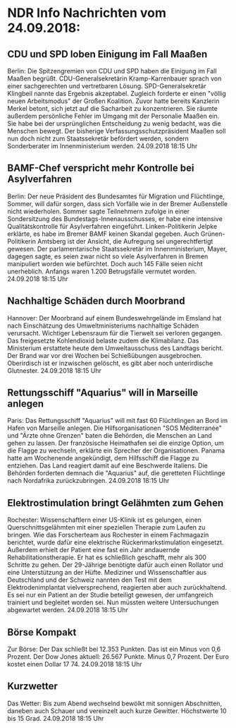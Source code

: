 # NDR Info Nachrichten vom 24.09.2018:


## CDU und SPD loben Einigung im Fall Maaßen
Berlin:	Die Spitzengremien von CDU und SPD haben die Einigung im Fall Maaßen begrüßt. CDU-Generalsekretärin Kramp-Karrenbauer sprach von einer sachgerechten und vertretbaren Lösung. SPD-Generalsekretär Klingbeil nannte das Ergebnis akzeptabel. Zugleich forderte er einen "völlig neuen Arbeitsmodus" der Großen Koalition. Zuvor hatte bereits Kanzlerin Merkel betont, sich jetzt auf die Sacharbeit zu konzentrieren. Sie räumte außerdem persönliche Fehler im Umgang mit der Personalie Maaßen ein. Sie habe bei der ursprünglichen Entscheidung zu wenig bedacht, was die Menschen bewegt. Der bisherige Verfassungsschutzpräsident Maaßen soll nun doch nicht zum Staatssekretär befördert werden, sondern Sonderberater im Innenministerium werden. 24.09.2018 18:15 Uhr 

## BAMF-Chef verspricht mehr Kontrolle bei Asylverfahren
Berlin: Der neue Präsident des Bundesamtes für Migration und Flüchtlinge, Sommer, will dafür sorgen, dass sich Vorfälle wie in der Bremer Außenstelle nicht wiederholen. Sommer sagte Teilnehmern zufolge in einer Sondersitzung des Bundestags-Innenausschusses, er habe eine intensive Qualitätskontrolle für Asylverfahren eingeführt. Linken-Politikerin Jelpke erklärte, es habe im Bremer BAMF keinen Skandal gegeben. Auch Grünen-Politikerin Amtsberg ist der Ansicht, die Aufregung sei ungerechtfertigt gewesen. Der parlamentarische Staatssekretär im Innenministerium, Mayer, dagegen sagte, es seien zwar nicht so viele Asylverfahren in Bremen manipuliert worden wie befürchtet. Doch auch 145 Fälle seien nicht unerheblich. Anfangs waren 1.200 Betrugsfälle vermutet worden. 24.09.2018 18:15 Uhr 

## Nachhaltige Schäden durch Moorbrand
Hannover: Der Moorbrand auf einem Bundeswehrgelände im Emsland hat nach Einschätzung des Umweltministeriums nachhaltige Schäden verursacht. Wichtiger Lebensraum für die Tierwelt sei verloren gegangen. Das freigesetzte Kohlendioxid belaste zudem die Klimabilanz. Das Ministerium erstattete heute dem Umweltausschuss des Landtags bericht. Der Brand war vor drei Wochen bei Schießübungen ausgebrochen. Oberirdisch ist er inzwischen gelöscht, es gibt aber noch unterirdische Glutnester. 24.09.2018 18:15 Uhr 

## Rettungsschiff "Aquarius" will in Marseille anlegen
Paris: Das Rettungsschiff "Aquarius" will mit fast 60 Flüchtlingen an Bord im Hafen von Marseille anlegen. Die Hilfsorganisationen "SOS Méditerranée" und "Ärzte ohne Grenzen" baten die Behörden, die Menschen an Land gehen zu lassen. Der französische Heimathafen sei die einzige Option, um die Flagge zu wechseln, erklärte ein Sprecher der Organisationen. Panama hatte am Wochenende angekündigt, dem Hilfsschiff die Flagge zu entziehen. Das Land reagiert damit auf eine Beschwerde Italiens. Die Behörden forderten demnach die "Aquarius" auf, die geretteten Flüchtlinge nach Nordafrika zurückzubringen. 24.09.2018 18:15 Uhr 

## Elektrostimulation bringt Gelähmten zum Gehen
Rochester:	Wissenschaftlern einer US-Klinik ist es gelungen, einen Querschnittsgelähmten mit einer speziellen Therapie zum Laufen zu bringen. Wie das Forscherteam aus Rochester in einem Fachmagazin berichtet, wurde dafür eine elektrische Rückenmarkstimulation eingesetzt. Außerdem erhielt der Patient eine fast ein Jahr andauernde Rehabilitationstherapie. Er hat es schließlich geschafft, mehr als 300 Schritte zu gehen. Der 29-Jährige benötigte dafür auch einen Rollator und eine Unterstützung an der Hüfte. Mediziner und Wissenschaftler aus Deutschland und der Schweiz nannten den Test mit dem Elektrodenimplantat vielversprechend, reagierten aber auch zurückhaltend. Es sei nur ein Patient an der Studie beteiligt gewesen, der umfangreich trainiert und begleitet worden sei. Nun müssten weitere Untersuchungen abgewartet werden. 24.09.2018 18:15 Uhr 

## Börse Kompakt
Zur Börse: Der Dax schließt bei 12.353 Punkten. Das ist ein Minus von 0,6 Prozent. Der Dow Jones aktuell: 26.567 Punkte. Minus 0,7 Prozent. Der Euro kostet einen Dollar 17 74. 24.09.2018 18:15 Uhr 

## Kurzwetter
Das Wetter: Bis zum Abend wechselnd bewölkt mit sonnigen Abschnitten, daneben auch Schauer und vereinzelt auch kurze Gewitter. Höchstwerte 10 bis 15 Grad. 24.09.2018 18:15 Uhr 
